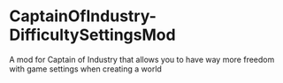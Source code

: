 # CaptainOfIndustry-DifficultySettingsMod
A mod for Captain of Industry that allows you to have way more freedom with game settings when creating a world
